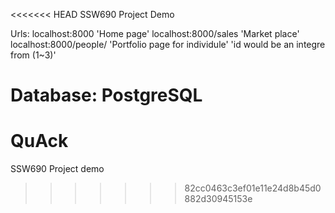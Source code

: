 <<<<<<< HEAD
SSW690 Project Demo

Urls:
  localhost:8000  'Home page'
  localhost:8000/sales  'Market place'
  localhost:8000/people/<id>  'Portfolio page for individule' 'id would be an integre from (1~3)'


Database: PostgreSQL
=======
# QuAck
SSW690 Project demo
>>>>>>> 82cc0463c3ef01e11e24d8b45d0882d30945153e
